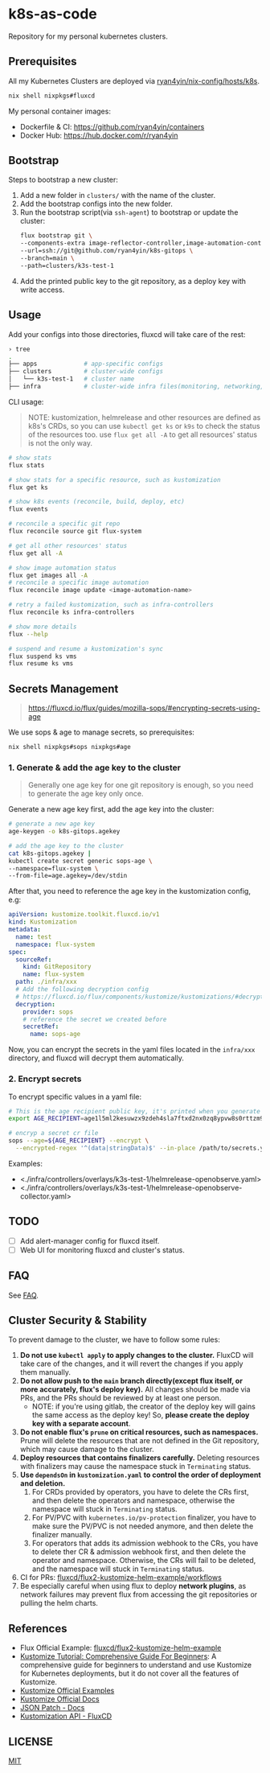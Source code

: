 # k8s-as-code

Repository for my personal kubernetes clusters.

## Prerequisites

All my Kubernetes Clusters are deployed via
[ryan4yin/nix-config/hosts/k8s](https://github.com/ryan4yin/nix-config/tree/main/hosts/k8s).

```bash
nix shell nixpkgs#fluxcd
```

My personal container images:

- Dockerfile & CI: <https://github.com/ryan4yin/containers>
- Docker Hub: <https://hub.docker.com/r/ryan4yin>

## Bootstrap

Steps to bootstrap a new cluster:

1. Add a new folder in `clusters/` with the name of the cluster.
1. Add the bootstrap configs into the new folder.
1. Run the bootstrap script(via `ssh-agent`) to bootstrap or update the cluster:
   ```bash
   flux bootstrap git \
   --components-extra image-reflector-controller,image-automation-controller \
   --url=ssh://git@github.com/ryan4yin/k8s-gitops \
   --branch=main \
   --path=clusters/k3s-test-1
   ```
1. Add the printed public key to the git repository, as a deploy key with write access.

## Usage

Add your configs into those directories, fluxcd will take care of the rest:

```bash
› tree
.
├── apps             # app-specific configs
├── clusters         # cluster-wide configs
│   └── k3s-test-1   # cluster name
├── infra            # cluster-wide infra files(monitoring, networking, certificates, etc.)
```

CLI usage:

> NOTE: kustomization, helmrelease and other resources are defined as k8s's CRDs, so you
> can use `kubectl get ks` or `k9s` to check the status of the resources too. use
> `flux get all -A` to get all resources' status is not the only way.

```bash
# show stats
flux stats

# show stats for a specific resource, such as kustomization
flux get ks

# show k8s events (reconcile, build, deploy, etc)
flux events

# reconcile a specific git repo
flux reconcile source git flux-system

# get all other resources' status
flux get all -A

# show image automation status
flux get images all -A
# reconcile a specific image automation
flux reconcile image update <image-automation-name>

# retry a failed kustomization, such as infra-controllers
flux reconcile ks infra-controllers

# show more details
flux --help

# suspend and resume a kustomization's sync
flux suspend ks vms
flux resume ks vms
```

## Secrets Management

> https://fluxcd.io/flux/guides/mozilla-sops/#encrypting-secrets-using-age

We use sops & age to manage secrets, so prerequisites:

```bash
nix shell nixpkgs#sops nixpkgs#age
```

### 1. Generate & add the age key to the cluster

> Generally one age key for one git repository is enough,
> so you need to generate the age key only once.

Generate a new age key first, add the age key into the cluster:

```bash
# generate a new age key
age-keygen -o k8s-gitops.agekey

# add the age key to the cluster
cat k8s-gitops.agekey |
kubectl create secret generic sops-age \
--namespace=flux-system \
--from-file=age.agekey=/dev/stdin
```

After that, you need to reference the age key in the kustomization config, e.g:

```yaml
apiVersion: kustomize.toolkit.fluxcd.io/v1
kind: Kustomization
metadata:
  name: test
  namespace: flux-system
spec:
  sourceRef:
    kind: GitRepository
    name: flux-system
  path: ./infra/xxx
  # Add the following decryption config
  # https://fluxcd.io/flux/components/kustomize/kustomizations/#decryption
  decryption:
    provider: sops
    # reference the secret we created before
    secretRef:
      name: sops-age
```

Now, you can encrypt the secrets in the yaml files located in the `infra/xxx` directory,
and fluxcd will decrypt them automatically.

### 2. Encrypt secrets

To encrypt specific values in a yaml file:

```bash
# This is the age recipient public key, it's printed when you generate the age key
export AGE_RECIPIENT=age1l5ml2kesuwzx9zdeh4sla7ftxd2nx0zq8ypvw8s0rttzm9s6hyks044vwr

# encryp a secret cr file
sops --age=${AGE_RECIPIENT} --encrypt \
  --encrypted-regex '^(data|stringData)$' --in-place /path/to/secrets.yaml
```

Examples:

- <./infra/controllers/overlays/k3s-test-1/helmrelease-openobserve.yaml>
- <./infra/controllers/overlays/k3s-test-1/helmrelease-openobserve-collector.yaml>

## TODO

- [ ] Add alert-manager config for fluxcd itself.
- [ ] Web UI for monitoring fluxcd and cluster's status.

## FAQ

See [FAQ](./FAQ.md).

## Cluster Security & Stability

To prevent damage to the cluster, we have to follow some rules:

1. **Do not use `kubectl apply` to apply changes to the cluster.** FluxCD will take care
   of the changes, and it will revert the changes if you apply them manually.
1. **Do not allow push to the `main` branch directly(except flux itself, or more
   accurately, flux's deploy key).** All changes should be made via PRs, and the PRs
   should be reviewed by at least one person.
   - NOTE: if you're using gitlab, the creator of the deploy key will gains the same
     access as the deploy key! So, **please create the deploy key with a separate
     account**.
1. **Do not enable flux's `prune` on critical resources, such as namespaces.** Prune will
   delete the resources that are not defined in the Git repository, which may cause damage
   to the cluster.
1. **Deploy resources that contains finalizers carefully.** Deleting resources with
   finalizers may cause the namespace stuck in `Terminating` status.
1. **Use `dependsOn` in `kustomization.yaml` to control the order of deployment and
   deletion.**
   1. For CRDs provided by operators, you have to delete the CRs first, and then delete
      the operators and namespace, otherwise the namespace will stuck in `Terminating`
      status.
   1. For PV/PVC with `kubernetes.io/pv-protection` finalizer, you have to make sure the
      PV/PVC is not needed anymore, and then delete the finalizer manually.
   1. For operators that adds its admission webhook to the CRs, you have to delete ther CR
      & admission webhook first, and then delete the operator and namespace. Otherwise,
      the CRs will fail to be deleted, and the namespace will stuck in `Terminating`
      status.
1. CI for PRs:
   [fluxcd/flux2-kustomize-helm-example/workflows](https://github.com/fluxcd/flux2-kustomize-helm-example/tree/main/.github/workflows)
1. Be especially careful when using flux to deploy **network plugins**, as network
   failures may prevent flux from accessing the git repositories or pulling the helm
   charts.

## References

- Flux Official Example:
  [fluxcd/flux2-kustomize-helm-example](https://github.com/fluxcd/flux2-kustomize-helm-example)
- [Kustomize Tutorial: Comprehensive Guide For Beginners](https://devopscube.com/kustomize-tutorial/):
  A comprehensive guide for beginners to understand and use Kustomize for Kubernetes
  deployments, but it do not cover all the features of Kustomize.
- [Kustomize Official Examples](https://github.com/kubernetes-sigs/kustomize/blob/master/examples/README.md)
- [Kustomize Official Docs](https://kubectl.docs.kubernetes.io/references/kustomize/)
- [JSON Patch - Docs](https://jsonpatch.com/)
- [Kustomization API - FluxCD](https://fluxcd.io/flux/components/kustomize/kustomizations/)

## LICENSE

[MIT](LICENSE)
